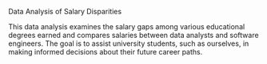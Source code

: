 Data Analysis of Salary Disparities

This data analysis examines the salary gaps among various educational degrees earned and compares salaries between data analysts and software engineers. The goal is to assist university students, such as ourselves, in making informed decisions about their future career paths.

